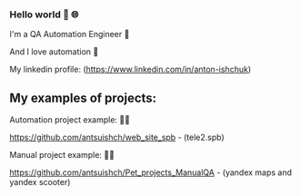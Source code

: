 ### Hello world 👋 :globe_with_meridians:


I'm a QA Automation Engineer :robot:

And I love automation :sparkling_heart:

My linkedin profile: (https://www.linkedin.com/in/anton-ishchuk)

## My examples of projects:
Automation project example: :man_technologist:

https://github.com/antsuishch/web_site_spb - (tele2.spb)

Manual project example: :technologist:

https://github.com/antsuishch/Pet_projects_ManualQA - (yandex maps and yandex scooter)
